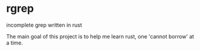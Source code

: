 # rgrep

incomplete grep written in rust

The main goal of this project is to help me learn rust, one 'cannot borrow' at a time.
